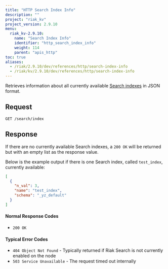 ```yaml
---
title: "HTTP Search Index Info"
description: ""
project: "riak_kv"
project_version: 2.9.10
menu:
  riak_kv-2.9.10:
    name: "Search Index Info"
    identifier: "http_search_index_info"
    weight: 114
    parent: "apis_http"
toc: true
aliases:
  - /riak/2.9.10/dev/references/http/search-index-info
  - /riak/kv/2.9.10/dev/references/http/search-index-info
---
```


Retrieves information about all currently available [Search indexes]({{<baseurl>}}riak/kv/2.9.10/developing/usage/search) in JSON format.

## Request

```
GET /search/index
```

## Response

If there are no currently available Search indexes, a `200 OK` will be
returned but with an empty list as the response value.

Below is the example output if there is one Search index, called
`test_index`, currently available:

```json
[
  {
    "n_val": 3,
    "name": "test_index",
    "schema": "_yz_default"
  }
]
```

#### Normal Response Codes

* `200 OK`

#### Typical Error Codes

* `404 Object Not Found` - Typically returned if Riak Search is not
    currently enabled on the node
* `503 Service Unavailable` - The request timed out internally



